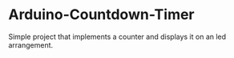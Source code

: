# Arduino-Countdown-Timer
Simple project that implements a counter and displays it on an led arrangement.
